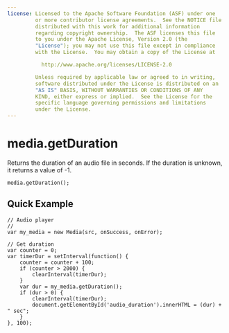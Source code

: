 ```yaml
---
license: Licensed to the Apache Software Foundation (ASF) under one
         or more contributor license agreements.  See the NOTICE file
         distributed with this work for additional information
         regarding copyright ownership.  The ASF licenses this file
         to you under the Apache License, Version 2.0 (the
         "License"); you may not use this file except in compliance
         with the License.  You may obtain a copy of the License at

           http://www.apache.org/licenses/LICENSE-2.0

         Unless required by applicable law or agreed to in writing,
         software distributed under the License is distributed on an
         "AS IS" BASIS, WITHOUT WARRANTIES OR CONDITIONS OF ANY
         KIND, either express or implied.  See the License for the
         specific language governing permissions and limitations
         under the License.
---
```


# media.getDuration

Returns the duration of an audio file in seconds. If the duration is unknown, it returns a value of -1.


    media.getDuration();

## Quick Example

    // Audio player
    //
    var my_media = new Media(src, onSuccess, onError);

    // Get duration
    var counter = 0;
    var timerDur = setInterval(function() {
        counter = counter + 100;
        if (counter > 2000) {
            clearInterval(timerDur);
        }
        var dur = my_media.getDuration();
        if (dur > 0) {
            clearInterval(timerDur);
            document.getElementById('audio_duration').innerHTML = (dur) + " sec";
        }
    }, 100);
